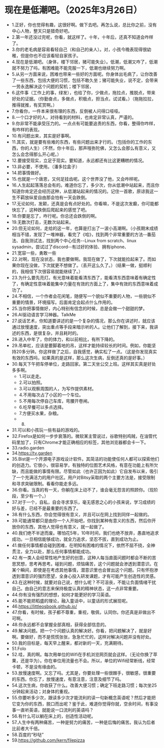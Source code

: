 # 现在是低潮吧。（2025年3月26日） 

- 1.正好，你也觉得有趣，这很好啊。做下去吧。再怎么说，总比你之前，没有中心人物，整天只是猎奇好吧。
- 2.第一年还没过完呢，你看，就这样了。十年，十年后，还真不知道会咋样了。
- 3.你的老毛病是容易看轻自己（和自己的亲人）。对，小孩今晚表现得很幼稚，但是你也不应该看轻自家孩子。
- 4.现在是低潮吧。（身体，楼下邻居，猪可能失业）。低潮，低潮又咋了，低潮就不努力了吗，有困难能不能克服一下，低潮也继续努力啊。
- 5.从另一方面来说，困难也带来一些好的方面呢。你身体出毛病了，让你改善了一些东西，包括大便的习惯，包括不敢久坐；猪可能失业，说不定，会带来一劳永逸解决这个问题的契机；楼下邻居，
- 6.这件事（工作上的事，绿发），也给了你，少做点，拖拉点，推脱点，带来好处的证据。（你勤奋点，多做点，积极点，担当点，试试看。）（拖拖拉拉，推得就推，有奖赏啊。）
- 7.你看你，一件本来很有理的东西，反倒被人问得口哑哑。
- 8.一个口才好的人，对待看到的材料，也肯定非常认真，严谨的。
- 9.你非常不能承受压力的。一点点有可能要追责的东西，你看，整得你咋样，有咋样的表现。
- 10.有问题出来，其实是好事啊。
- 11.其实，就是要有些难的东西，有些问题出来才行的。（包括你的工作的东西，你的人生）（不然，你十年后，那声哦弥陀佛，又怎么会那么有意义，又怎么会念得那么开心呢。）
- 12.要接受现实，立足于现实。要知道，永远都还有比这更糟糕的情况。
- 13.非必要，不使用。（潘多拉盒子）
- 14.把事情做好。
- 15.也就是一个唐恩，又何足挂齿呢。这个世界没了他，又会咋样呢。
- 16.人生起起落落总会有的。难道你忘了，多少次，你从低潮中站起来，而且你知道你肯定还会经历这种，从低潮站起来的情况的。记住一首歌，原谅我这一生不羁放纵爱自由那会怕有一天会跌倒。
- 17.无论如何，发颠，还真是会有点好处的。你看嘛，不是这次发癫，你可能都快忘了，这种跌倒后爬起来的感觉了吧。
- 18.你要是忘了，咋行呢。你总还会跌倒的啊。
- 19.无数次打击，无数次站起来。
- 20.但无论如何，走给的这一年，也算是打出了一波小高潮啊。（小孩期末成绩相当不错，发现了一堆神器，看完了《哈》，找到两个非常重要的方法--番茄法、自我测试法，找到两个中心任务--Linux from scratch、linux sysadmin，尝试过了discord--有过好的体验、拥有iphone、
- 21.宽容一些，勇敢一些
- 22.对啊，现在没状态，我也要做啊。我现在做了，下次就能捡起来了。而如果你现在没做，下次就更不想做了。（丢开这么久了。）（结果一做，挺顺利的，我相信下次很容易就能继续了。）
- 23.为什么要先亮灯。有光意味着能看清东西了，能看清东西意味着有确定性了，有确定性意味着能集中力量在有效的方面上了，集中有效的东西意味着成功了。
- 24.不相信，一个作者会花闲笔，随便写一个貌似不重要的人物，一些貌似不重要的情景，环境描写。后面肯定会起点什么作用的。
- 25.当你把事情做好，内心特别有信念的时候，总是会做一个甜甜的梦。
- 26.AI驱动语言学习神器。TalkMe
- 27.说话艺术，你知道要讲述的是一个复杂的情况，那么你在讲述时，就应该通过放慢速度，突出重点等手段来暗示听的人。让他们了解到，接下来，我讲述的东西，是很复杂，并且耗时的。
- 28.进入中年了，你的体力，和以前相比，有所下降的。
- 29.吊单杠，应该是要脚着地的吊，这样才能持续较长的时间。例如，你能坚持20多分钟。你这样做了之后，自我感觉，确实松了一点。（这是你发现真实有效的东西吗，如果真的是这样，那么这次生病，反倒还真的是好事。）
- 30.每天下午把车停单位，走路回家。第二天坐公交上班。这样其实真是好处多多啊。
    - 1.可以走走。
    - 2.可以拍照。
    - 3.可以观察周围的人，为写作提供素材。
    - 4.不用每次占了小区的一个车位。
    - 5.不用每次停自己车库，弯腰开卷闸。
    - 6.吃早餐可以多点选择。
    - 7.方便买水果，杂粮。
    - 8.
- 31.可以和小孩玩一些有益的游戏的。
- 32.Firefox是如何一步步衰落的。微软某主管说过，谷歌特别鸡贼，在油管代码里加了，只有Chrome才能正确相应的标签，其他浏览器都会卡一下。
- 33.radio.garden
- 34.https://tv.garden
- 35.Bist是一个开源电子游戏设计软件。其简洁的功能使任何人都可以探索他们的创造力。它很小，很容易学，有独特的位图艺术风格，有意在功能上有所欠缺，而且能做的事情有限。尽管如此（也许正因为如此）它自发布以来，吸引了一个充满活力的用户社区。用户对Bitsy采取的两个主要方法是，接受限制和寻求突破限制。看看你能走多远。
- 36.你看。当真的有一天，你躺在床上动不了，谁会毫无怨言的照顾你。（现阶段，至少有一个。）
- 37.对于一个，自私，自会寻求享乐，毫无感恩之心的小孩来说，学习成绩的好与差，已经不是最重要的东西了。
- 38.有什么东西，你会觉得很有意义，并且可以在网上找到同伴一起做的。
- 39.可能通常都只是由你一个人开始吧，你找到某种有意义的东西，然后你开放你的东西，其他人觉得也有意义，就一起做了。
- 40.我们绝不半途而废。哪怕花5年，10年时间，我们也绝不放弃，愚直地追求成功。一旦相信能够成功，就全力追求，坚忍不拔，直到成功为止。
- 41.做任何事情都会碰到困难，在明知有困难的情况下，依然不屈不挠，全神贯注，全力以赴，那么任何事情都能成功。
- 42.有一类人会经常性地产生好的创意，这种人每当直面问题时都会不断的苦思冥想，思考再思考。碰到问题，烦恼痛苦，这个问题就会渗透到潜意识。在某个瞬间，即使是在考虑其他事情，潜意识里也会冒出这个问题。只有怀抱渗透到潜意识的强烈愿望，全身心投入研发课题，才有可能产生创造性的灵感。
- 43.在这种时候，就要对自己说，想什么呢？不可沮丧，不能让负面情绪干扰自己。由自己的意志来保持极度认真的精神状态，这一点非常重要。
- 44.你有没有强烈的想想，如何才能更好的学习英语。
- 45.能不能把稻盛的理论，融入童话中，以童话的形式展现呢。
- 46.https://littleosbook.github.io/	
- 47.你看，有时候，孩子都不尊重，重视，敬佩，认同你。你还真是非做出不可啊。
- 48.你永远都不会掌握全部真相，获得全部信息的。
- 49.解决问题。把一个个问题认真的解决好。你看，把问题解决了，就是好啊。要做好，而不是慌慌张张，急急忙忙的，这样对解决问题并没有好处。
- 50.我的目标是，每天早上醒来，都对新的一天，充满期待。
- 51.Folo
- 52.哇，真的啊。每次用单位的Wifi在手机浏览网页就会这样。（无论你换了苹果，还是华为）。你在单位用流量也不会。所以，单位的Wifi经常断线，经常卡顿，不是没有缘由的。
- 53.放慢速度啊。又忘了吗。尤其是，你要处理一些很棘手，很敏感，很重要的东西。你忘了，放慢速度，有意注意，注意及细节了吗。
- 54.这次生病，你收获了什么。改善大便习惯；确定下班走路习惯；每次坐25分钟起来活动；对身体的重视。
- 55.你要听多少次，跟读多少次才能流利的读一句新概念英语呢？然后才能把它变为你的东西，脱口而出呢？鉴于此，难道你觉得你就，空余时间，有事没事一直听英语，就能说一口流利的英语吗？
- 56.有什么可以躺在床上的，创造性活动呢。
- 57.人生中有两种痛苦，一种是努力的痛苦，一种是后悔的痛苦。我认为后者比前者大千倍。
- 58.百度的“秒哒”
- 59.https://github.com/kern/filepizza 
